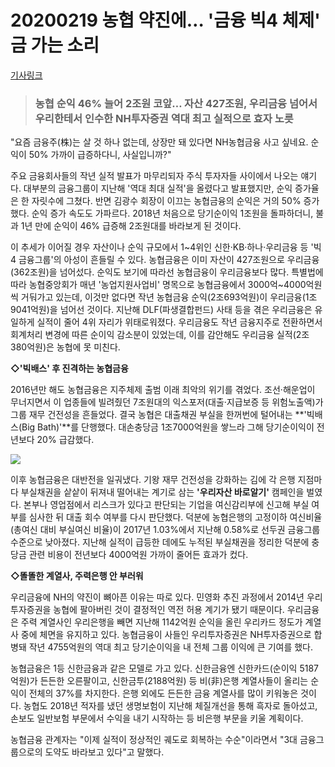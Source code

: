 # 20200219 농협 약진에… '금융 빅4 체제' 금 가는 소리

[기사링크](https://biz.chosun.com/site/data/html_dir/2020/02/19/2020021900080.html)



> ### 농협 순익 46% 늘어 2조원 코앞… 자산 427조원, 우리금융 넘어서 우리한테서 인수한 NH투자증권 역대 최고 실적으로 효자 노릇



"요즘 금융주(株)는 살 것 하나 없는데, 상장만 돼 있다면 NH농협금융 사고 싶네요. 순익이 50% 가까이 급증하다니, 사실입니까?"

주요 금융회사들의 작년 실적 발표가 마무리되자 주식 투자자들 사이에서 나오는 얘기다. 대부분의 금융그룹이 지난해 '역대 최대 실적'을 올렸다고 발표했지만, 순익 증가율은 한 자릿수에 그쳤다. 반면 김광수 회장이 이끄는 농협금융의 순익은 거의 50% 증가했다. 순익 증가 속도도 가파르다. 2018년 처음으로 당기순이익 1조원을 돌파하더니, 불과 1년 만에 순익이 46% 급증해 2조원대를 바라보게 된 것이다.

이 추세가 이어질 경우 자산이나 순익 규모에서 1~4위인 신한·KB·하나·우리금융 등 '빅4 금융그룹'의 아성이 흔들릴 수 있다. 농협금융은 이미 자산이 427조원으로 우리금융(362조원)을 넘어섰다. 순익도 보기에 따라선 농협금융이 우리금융보다 많다. 특별법에 따라 농협중앙회가 매년 '농업지원사업비' 명목으로 농협금융에서 3000억~4000억원씩 거둬가고 있는데, 이것만 없다면 작년 농협금융 순익(2조693억원)이 우리금융(1조9041억원)을 넘어선 것이다. 지난해 DLF(파생결합펀드) 사태 등을 겪은 우리금융은 유일하게 실적이 줄어 4위 자리가 위태로워졌다. 우리금융도 작년 금융지주로 전환하면서 회계처리 변경에 따른 순이익 감소분이 있었는데, 이를 감안해도 우리금융 실적(2조380억원)은 농협에 못 미친다.



**◇'빅배스' 후 진격하는 농협금융**



2016년만 해도 농협금융은 지주체제 출범 이래 최악의 위기를 겪었다. 조선·해운업이 무너지면서 이 업종들에 빌려줬던 7조원대의 익스포저(대출·지급보증 등 위험노출액)가 그룹 재무 건전성을 흔들었다. 결국 농협은 대출채권 부실을 한꺼번에 털어내는 **'빅배스(Big Bath)'**를 단행했다. 대손충당금 1조7000억원을 쌓느라 그해 당기순이익이 전년보다 20% 급감했다.

![](https://image.chosun.com/sitedata/image/202002/19/2020021900079_0.png)

이후 농협금융은 대반전을 일궈냈다. 기왕 재무 건전성을 강화하는 김에 각 은행 지점마다 부실채권을 샅샅이 뒤져내 떨어내는 계기로 삼는 **'우리자산 바로알기'** 캠페인을 벌였다. 본부나 영업점에서 리스크가 있다고 판단되는 기업을 여신감리부에 신고해 부실 여부를 심사한 뒤 대출 회수 여부를 다시 판단했다. 덕분에 농협은행의 고정이하 여신비율(총여신 대비 부실여신 비율)이 2017년 1.03%에서 지난해 0.58%로 선두권 금융그룹 수준으로 낮아졌다. 지난해 실적이 급등한 데에도 누적된 부실채권을 정리한 덕분에 충당금 관련 비용이 전년보다 4000억원 가까이 줄어든 효과가 컸다.



**◇똘똘한 계열사, 주력은행 안 부러워**



우리금융에 NH의 약진이 뼈아픈 이유는 따로 있다. 민영화 추진 과정에서 2014년 우리투자증권을 농협에 팔아버린 것이 결정적인 역전 허용 계기가 됐기 때문이다. 우리금융은 주력 계열사인 우리은행을 빼면 지난해 1142억원 순익을 올린 우리카드 정도가 계열사 중에 체면을 유지하고 있다. 농협금융이 사들인 우리투자증권은 NH투자증권으로 합병돼 작년 4755억원의 역대 최고 당기순이익을 내 전체 그룹 이익에 큰 기여를 했다.

농협금융은 1등 신한금융과 같은 모델로 가고 있다. 신한금융엔 신한카드(순이익 5187억원)가 든든한 오른팔이고, 신한금투(2188억원) 등 비(非)은행 계열사들이 올리는 순익이 전체의 37%를 차지한다. 은행 외에도 든든한 금융 계열사를 많이 키워놓은 것이다. 농협도 2018년 적자를 냈던 생명보험이 지난해 체질개선을 통해 흑자로 돌아섰고, 손보도 일반보험 부문에서 수익을 내기 시작하는 등 비은행 부문을 키울 계획이다.

농협금융 관계자는 "이제 실적이 정상적인 궤도로 회복하는 수순"이라면서 "3대 금융그룹으로의 도약도 바라보고 있다"고 말했다.
